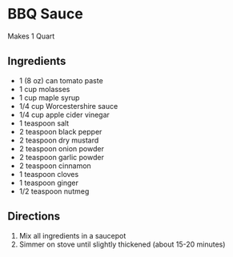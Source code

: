 # BBQ Sauce

Makes 1 Quart

## Ingredients

- 1 (8 oz) can tomato paste
- 1 cup molasses
- 1 cup maple syrup
- 1/4 cup Worcestershire sauce
- 1/4 cup apple cider vinegar
- 1 teaspoon salt
- 2 teaspoon black pepper
- 2 teaspoon dry mustard
- 2 teaspoon onion powder
- 2 teaspoon garlic powder
- 2 teaspoon cinnamon
- 1 teaspoon cloves
- 1 teaspoon ginger
- 1/2 teaspoon nutmeg

## Directions

1. Mix all ingredients in a saucepot
1. Simmer on stove until slightly thickened (about 15-20 minutes)
